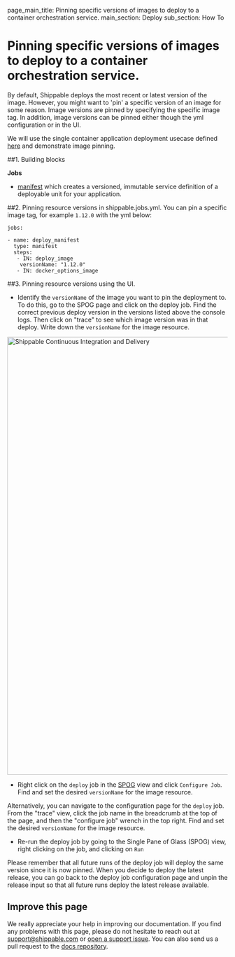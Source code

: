 page_main_title: Pinning specific versions of images to deploy to a container orchestration service.
main_section: Deploy
sub_section: How To

# Pinning specific versions of images to deploy to a container orchestration service.

By default, Shippable deploys the most recent or latest version of the image. However, you might want to 'pin' a specific version of an image for some reason. Image versions are pinned by specifying the specific image tag. In addition, image versions can be pinned either though the yml configuration or in the UI.

We will use the single container application deployment usecase defined [here](/deploy/deploy-mvp-1) and demonstrate image pinning.

##1. Building blocks

**Jobs**

- [manifest](/platform/workflow/job/manifest/) which creates a versioned, immutable service definition of a deployable unit for your application.

##2. Pinning resource versions in shippable.jobs.yml.
You can pin a specific image tag, for example `1.12.0` with the yml below:

```
jobs:

- name: deploy_manifest
  type: manifest
  steps:
   - IN: deploy_image
    versionName: "1.12.0"
   - IN: docker_options_image
```

##3. Pinning resource versions using the UI.

* Identify the `versionName` of the image you want to pin the deployment to. To do this, go to the SPOG page and click on the deploy job. Find the correct previous deploy version in the versions listed above the console logs.  Then click on "trace" to see which image version was in that deploy.  Write down the `versionName` for the image resource.

 <img src="/images/deploy/rollbackDeployTrace.png" alt="Shippable Continuous Integration and Delivery" style="width:1000px;vertical-align: middle;display: block;margin-left: auto;margin-right: auto;"/>

* Right click on the `deploy` job in the [SPOG](/platform/visibility/single-pane-of-glass-spog/) view and click `Configure Job`.
Find and set the desired `versionName` for the image resource.

Alternatively, you can navigate to the configuration page for the `deploy` job. From the "trace" view, click the job name in the breadcrumb at the top of the page, and then the "configure job" wrench in the top right. Find and set the desired `versionName` for the image resource.

* Re-run the deploy job by going to the Single Pane of Glass (SPOG) view, right clicking on the job, and clicking on `Run`

Please remember that all future runs of the deploy job will deploy the same version since it is now pinned. When you decide to deploy the latest release, you can go back to the deploy job configuration page and unpin the release input so that all future runs deploy the latest release available.

## Improve this page
We really appreciate your help in improving our documentation. If you find any problems with this page, please do not hesitate to reach out at [support@shippable.com](mailto:support@shippable.com) or [open a support issue](https://www.github.com/Shippable/support/issues). You can also send us a pull request to the [docs repository](https://www.github.com/Shippable/docs).
